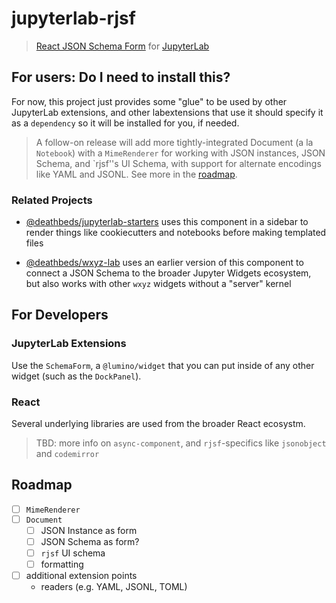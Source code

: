 # jupyterlab-rjsf

> [React JSON Schema Form][rjsf] for [JupyterLab][lab]

[rjsf]: https://github.com/rjsf-team/react-jsonschema-form
[lab]: https://github.com/jupyterlab/jupyterlab

## For users: Do I need to install this?

For now, this project just provides some "glue" to be used by other JupyterLab extensions,
and other labextensions that use it should specify it as a `dependency` so it will
be installed for you, if needed.

> A follow-on release will add more tightly-integrated Document (a la `Notebook`)
> with a `MimeRenderer` for working with JSON instances, JSON Schema, and
> `rjsf''s UI Schema, with support for alternate encodings like YAML and JSONL.
> See more in the [roadmap](#Roadmap).

### Related Projects

- [@deathbeds/jupyterlab-starters](https://github.com/deathbeds/jupyterlab-starters)
  uses this component in a sidebar to render things like cookiecutters and notebooks
  before making templated files

- [@deathbeds/wxyz-lab](https://github.com/deathbeds/jupyterlab-starters)
  uses an earlier version of this component to connect a JSON Schema to the
  broader Jupyter Widgets ecosystem, but also works with other `wxyz` widgets without
  a "server" kernel

## For Developers

### JupyterLab Extensions

Use the `SchemaForm`, a `@lumino/widget` that you can put inside of any other
widget (such as the `DockPanel`).

### React

Several underlying libraries are used from the broader React ecosystm.

> TBD: more info on `async-component`, and `rjsf`-specifics like `jsonobject`
> and `codemirror`

## Roadmap

- [ ] `MimeRenderer`
- [ ] `Document`
  - [ ] JSON Instance as form
  - [ ] JSON Schema as form?
  - [ ] `rjsf` UI schema
  - [ ] formatting
- [ ] additional extension points
  - readers (e.g. YAML, JSONL, TOML)
